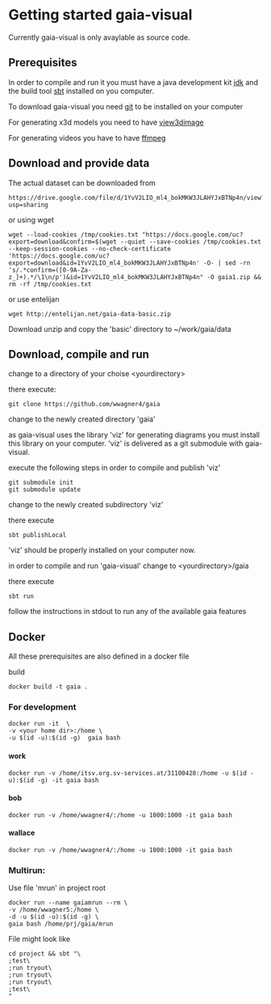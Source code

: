 # Getting started gaia-visual
Currently gaia-visual is only avaylable as source code.

## Prerequisites
In order to compile and run it you must have a java development kit
[jdk](https://www.google.com/search?channel=fs&client=ubuntu&q=install+jdk)
and the build tool [sbt](https://www.scala-sbt.org/1.x/docs/Setup.html) installed on you computer.

To download gaia-visual you need [git](https://git-scm.com/downloads) to be installed
on your computer

For generating x3d models you need to have [view3dimage](https://castle-engine.io/view3dscene.php)

For generating videos you have to have [ffmpeg](https://www.ffmpeg.org/download.html)

## Download and provide data
The actual dataset can be downloaded from 
```
https://drive.google.com/file/d/1YvV2LIO_ml4_bokMKW3JLAHYJxBTNp4n/view?usp=sharing
```
or using wget
```
wget --load-cookies /tmp/cookies.txt "https://docs.google.com/uc?export=download&confirm=$(wget --quiet --save-cookies /tmp/cookies.txt --keep-session-cookies --no-check-certificate 'https://docs.google.com/uc?export=download&id=1YvV2LIO_ml4_bokMKW3JLAHYJxBTNp4n' -O- | sed -rn 's/.*confirm=([0-9A-Za-z_]+).*/\1\n/p')&id=1YvV2LIO_ml4_bokMKW3JLAHYJxBTNp4n" -O gaia1.zip && rm -rf /tmp/cookies.txt
```
or use entelijan
```
wget http://entelijan.net/gaia-data-basic.zip 
```

Download unzip and copy the 'basic' directory to ~/work/gaia/data

## Download, compile and run

change to a directory of your choise &lt;yourdirectory>

there execute:
```shell
git clone https://github.com/wwagner4/gaia
```

change to the newly created directory 'gaia'

as gaia-visual uses the library 'viz' for generating
diagrams you must install this library
on your computer.
'viz' is delivered as a git submodule with gaia-visual.

execute the following steps in order to compile and publish 'viz'
```shell
git submodule init
git submodule update
```
change to the newly created subdirectory 'viz'

there execute
```shell
sbt publishLocal
```
'viz' should be properly installed on your computer now.

in order to compile and run 'gaia-visual' change to &lt;yourdirectory>/gaia

there execute
```shell
sbt run
```

follow the instructions in stdout to run any of the available gaia features

## Docker
All these prerequisites are also defined in a docker file

build
```shell
docker build -t gaia .
```
### For development
```
docker run -it  \
-v <your home dir>:/home \
-u $(id -u):$(id -g)  gaia bash
```

#### work
```
docker run -v /home/itsv.org.sv-services.at/31100428:/home -u $(id -u):$(id -g) -it gaia bash
```

#### bob
```
docker run -v /home/wwagner4/:/home -u 1000:1000 -it gaia bash
```

#### wallace
```
docker run -v /home/wwagner4/:/home -u 1000:1000 -it gaia bash
```

### Multirun: 

Use file 'mrun' in project root
```
docker run --name gaiamrun --rm \
-v /home/wwagner5:/home \
-d -u $(id -u):$(id -g) \
gaia bash /home/prj/gaia/mrun
```

File might look like
```shell
cd project && sbt "\
;test\
;run tryout\
;run tryout\
;run tryout\
;test\
"
```
